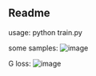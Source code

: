## Readme

usage: python train.py

some samples:
![image](https://github.com/user-attachments/assets/e30fc2db-5904-4c41-8728-e1f78fc95f93)

G loss:
![image](https://github.com/user-attachments/assets/a7736d8f-9886-447e-b2d9-bd360f9eacfe)
